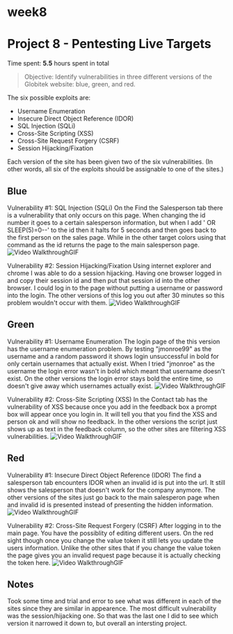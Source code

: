 # week8
# Project 8 - Pentesting Live Targets

Time spent: **5.5** hours spent in total

> Objective: Identify vulnerabilities in three different versions of the Globitek website: blue, green, and red.

The six possible exploits are:
* Username Enumeration
* Insecure Direct Object Reference (IDOR)
* SQL Injection (SQLi)
* Cross-Site Scripting (XSS)
* Cross-Site Request Forgery (CSRF)
* Session Hijacking/Fixation

Each version of the site has been given two of the six vulnerabilities. (In other words, all six of the exploits should be assignable to one of the sites.)

## Blue

Vulnerability #1: SQL Injection (SQLi)
On the Find the Salesperson tab there is a vulnerability that only occurs on this page. When changing the id number it goes to a certain salesperson information, but 
when I add ' OR SLEEP(5)=0--' to the id then it halts for 5 seconds and then goes back to the first person on the sales page. While in the other target colors
using that command as the id returns the page to the main salesperson page. 
<img src='https://i.imgur.com/JXz6mkb.gif' title='Video Walkthrough' width='' alt='Video Walkthrough' />GIF

Vulnerability #2: Session Hijacking/Fixation
Using internet explorer and chrome I was able to do a session hijacking. Having one browser logged in and copy their session id and then put that session id into the other browser.
I could log in to the page without putting a username or password into the login. The other versions of this log you out after 30 minutes so this problem wouldn't occur with them.
<img src='https://i.imgur.com/KZGDemj.gif' title='Video Walkthrough' width='' alt='Video Walkthrough' />GIF

## Green

Vulnerability #1: Username Enumeration
The login page of the this version has the username enumeration problem. By testing "jmonroe99" as the username and a random password it shows login unsuccessful in bold for only certain
usernames that actually exist. When I tried "jmonroe" as the username the login error wasn't in bold which meant that username doesn't exist. On the other versions the login error stays
bold the entire time, so doesn't give away which usernames actually exist. 
<img src='https://i.imgur.com/FTC2FMq.gif' title='Video Walkthrough' width='' alt='Video Walkthrough' />GIF

Vulnerability #2: Cross-Site Scripting (XSS)
In the Contact tab has the vulnerability of XSS because once you add <script>alert('Anajah found the XSS!');</script> in the feedback box a prompt box will appear once you login in. It will
tell you that you find the XSS and person ok and will show no feedback. In the other versions the script just shows up as text in the feedback 
column, so the other sites are filtering XSS vulnerabilities.
<img src='https://i.imgur.com/ky8PLOK.gif' title='Video Walkthrough' width='' alt='Video Walkthrough' />GIF

## Red

Vulnerability #1: Insecure Direct Object Reference (IDOR)
The find a salesperson tab encounters IDOR when an invalid id is put into the url. It still shows the salesperson that doesn't work for the company anymore. The other
versions of the sites just go back to the main salesperon page when and invalid id is presented instead of presenting the hidden information. 
<img src='https://i.imgur.com/22oco5n.gif' title='Video Walkthrough' width='' alt='Video Walkthrough' />GIF

Vulnerability #2: Cross-Site Request Forgery (CSRF)
After logging in to the main page. You have the possiblity of editing different users. On the red sight though once you change the value token it still lets you update
the users information. Unlike the other sites that if you change the value token the page gives you an invalid request page because it is actually checking the token here. 
<img src='https://i.imgur.com/f9iQuoY.gif' title='Video Walkthrough' width='' alt='Video Walkthrough' />GIF

## Notes

Took some time and trial and error to see what was different in each of the sites since they are similar in appearence. The most difficult vulnerability was the 
session/hijacking one. So that was the last one I did to see which version it narrowed it down to, but overall an intersting project. 
